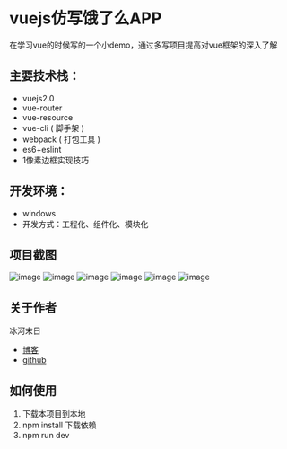# vuejs仿写饿了么APP

在学习vue的时候写的一个小demo，通过多写项目提高对vue框架的深入了解

## 主要技术栈：
* vuejs2.0
* vue-router
* vue-resource
* vue-cli ( 脚手架 )
* webpack ( 打包工具 )
* es6+eslint
* 1像素边框实现技巧

## 开发环境：
* windows
* 开发方式：工程化、组件化、模块化

## 项目截图
![image](https://github.com/liaojunhao/ele/blob/master/screenshot/photo1.png)
![image](https://github.com/liaojunhao/ele/blob/master/screenshot/photo2.png)
![image](https://github.com/liaojunhao/ele/blob/master/screenshot/photo3.png)
![image](https://github.com/liaojunhao/ele/blob/master/screenshot/photo4.png)
![image](https://github.com/liaojunhao/ele/blob/master/screenshot/photo5.png)
![image](https://github.com/liaojunhao/ele/blob/master/screenshot/photo6.png)

## 关于作者
冰河末日
* [博客](http://www.cnblogs.com/jingxuan/)
* [github](https://github.com/liaojunhao)


## 如何使用
1. 下载本项目到本地
2. npm install 下载依赖
3. npm run dev
